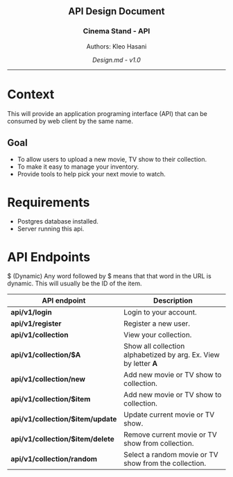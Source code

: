 <div style="text-align: center;">
<h2>API Design Document</h2>
<h3>Cinema Stand - API</h3>
<p>Authors: Kleo Hasani</p>
<i>Design.md - v1.0</i>
</div>

---

# Context

This will provide an application programing interface (API) that can be consumed by web client by the same name.

## Goal

- To allow users to upload a new movie, TV show to their collection.
- To make it easy to manage your inventory.
- Provide tools to help pick your next movie to watch.

# Requirements

- Postgres database installed.
- Server running this api.

# API Endpoints

\$ (Dynamic) Any word followed by $ means that that word in the URL is dynamic. This will usually be the ID of the item.

| API endpoint                       | Description                                                       |
| ---------------------------------- | ----------------------------------------------------------------- |
| **api/v1/login**                   | Login to your account.                                            |
| **api/v1/register**                | Register a new user.                                              |
| **api/v1/collection**              | View your collection.                                             |
| **api/v1/collection/$A**           | Show all collection alphabetized by arg. Ex. View by letter **A** |
| **api/v1/collection/new**          | Add new movie or TV show to collection.                           |
| **api/v1/collection/$item**        | Add new movie or TV show to collection.                           |
| **api/v1/collection/$item/update** | Update current movie or TV show.                                  |
| **api/v1/collection/$item/delete** | Remove current movie or TV show from collection.                  |
| **api/v1/collection/random**       | Select a random movie or TV show from the collection.             |
